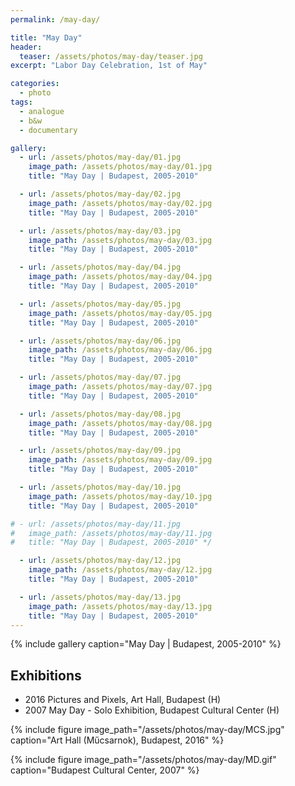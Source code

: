 ```yaml
---
permalink: /may-day/

title: "May Day"
header:
  teaser: /assets/photos/may-day/teaser.jpg
excerpt: "Labor Day Celebration, 1st of May"

categories:
  - photo
tags:
  - analogue
  - b&w
  - documentary

gallery:
  - url: /assets/photos/may-day/01.jpg
    image_path: /assets/photos/may-day/01.jpg
    title: "May Day | Budapest, 2005-2010"

  - url: /assets/photos/may-day/02.jpg
    image_path: /assets/photos/may-day/02.jpg
    title: "May Day | Budapest, 2005-2010"

  - url: /assets/photos/may-day/03.jpg
    image_path: /assets/photos/may-day/03.jpg
    title: "May Day | Budapest, 2005-2010"

  - url: /assets/photos/may-day/04.jpg
    image_path: /assets/photos/may-day/04.jpg
    title: "May Day | Budapest, 2005-2010"

  - url: /assets/photos/may-day/05.jpg
    image_path: /assets/photos/may-day/05.jpg
    title: "May Day | Budapest, 2005-2010"

  - url: /assets/photos/may-day/06.jpg
    image_path: /assets/photos/may-day/06.jpg
    title: "May Day | Budapest, 2005-2010"

  - url: /assets/photos/may-day/07.jpg
    image_path: /assets/photos/may-day/07.jpg
    title: "May Day | Budapest, 2005-2010"

  - url: /assets/photos/may-day/08.jpg
    image_path: /assets/photos/may-day/08.jpg
    title: "May Day | Budapest, 2005-2010"

  - url: /assets/photos/may-day/09.jpg
    image_path: /assets/photos/may-day/09.jpg
    title: "May Day | Budapest, 2005-2010"

  - url: /assets/photos/may-day/10.jpg
    image_path: /assets/photos/may-day/10.jpg
    title: "May Day | Budapest, 2005-2010"

# - url: /assets/photos/may-day/11.jpg
#   image_path: /assets/photos/may-day/11.jpg
#   title: "May Day | Budapest, 2005-2010" */

  - url: /assets/photos/may-day/12.jpg
    image_path: /assets/photos/may-day/12.jpg
    title: "May Day | Budapest, 2005-2010"

  - url: /assets/photos/may-day/13.jpg
    image_path: /assets/photos/may-day/13.jpg
    title: "May Day | Budapest, 2005-2010"
---
```


{% include gallery caption="May Day \| Budapest, 2005-2010" %}

## Exhibitions

- 2016  Pictures and Pixels, Art Hall, Budapest (H)
- 2007  May Day - Solo Exhibition, Budapest Cultural Center (H)

{% include figure image_path="/assets/photos/may-day/MCS.jpg"
   caption="Art Hall (Műcsarnok), Budapest, 2016" %}

{% include figure image_path="/assets/photos/may-day/MD.gif"
   caption="Budapest Cultural Center, 2007" %}
